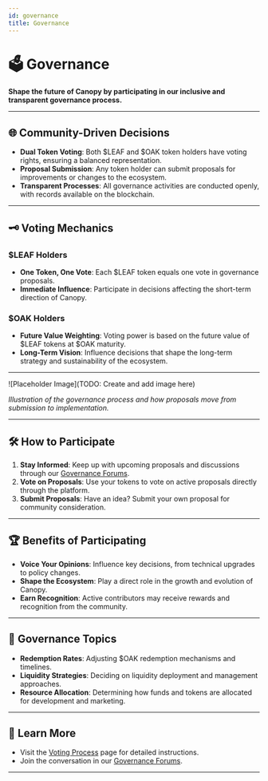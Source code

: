 ```yaml
---
id: governance
title: Governance
---
```


# 🗳️ Governance

**Shape the future of Canopy by participating in our inclusive and transparent governance process.**

---

## 🌐 **Community-Driven Decisions**

- **Dual Token Voting**: Both $LEAF and $OAK token holders have voting rights, ensuring a balanced representation.
- **Proposal Submission**: Any token holder can submit proposals for improvements or changes to the ecosystem.
- **Transparent Processes**: All governance activities are conducted openly, with records available on the blockchain.

---

## 🗝️ **Voting Mechanics**

### **$LEAF Holders**

- **One Token, One Vote**: Each $LEAF token equals one vote in governance proposals.
- **Immediate Influence**: Participate in decisions affecting the short-term direction of Canopy.

### **$OAK Holders**

- **Future Value Weighting**: Voting power is based on the future value of $LEAF tokens at $OAK maturity.
- **Long-Term Vision**: Influence decisions that shape the long-term strategy and sustainability of the ecosystem.

---

![Placeholder Image](TODO: Create and add image here)

*Illustration of the governance process and how proposals move from submission to implementation.*

---

## 🛠️ **How to Participate**

1. **Stay Informed**: Keep up with upcoming proposals and discussions through our [Governance Forums](../governance/governance-forums).
2. **Vote on Proposals**: Use your tokens to vote on active proposals directly through the platform.
3. **Submit Proposals**: Have an idea? Submit your own proposal for community consideration.

---

## 🏆 **Benefits of Participating**

- **Voice Your Opinions**: Influence key decisions, from technical upgrades to policy changes.
- **Shape the Ecosystem**: Play a direct role in the growth and evolution of Canopy.
- **Earn Recognition**: Active contributors may receive rewards and recognition from the community.

---

## 🤝 **Governance Topics**

- **Redemption Rates**: Adjusting $OAK redemption mechanisms and timelines.
- **Liquidity Strategies**: Deciding on liquidity deployment and management approaches.
- **Resource Allocation**: Determining how funds and tokens are allocated for development and marketing.

---

## 📖 **Learn More**

- Visit the [Voting Process](../governance/voting-process) page for detailed instructions.
- Join the conversation in our [Governance Forums](../governance/governance-forums).

---
